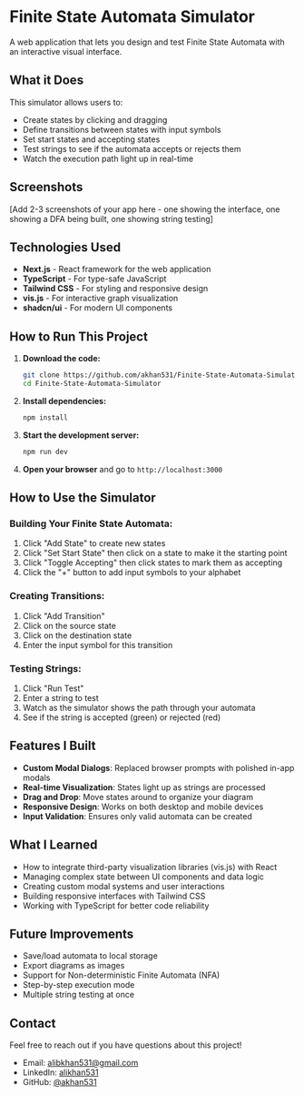 # Finite State Automata Simulator

A web application that lets you design and test Finite State Automata with an interactive visual interface.

## What it Does

This simulator allows users to:
- Create states by clicking and dragging
- Define transitions between states with input symbols
- Set start states and accepting states
- Test strings to see if the automata accepts or rejects them
- Watch the execution path light up in real-time

## Screenshots

[Add 2-3 screenshots of your app here - one showing the interface, one showing a DFA being built, one showing string testing]

## Technologies Used

- **Next.js** - React framework for the web application
- **TypeScript** - For type-safe JavaScript
- **Tailwind CSS** - For styling and responsive design
- **vis.js** - For interactive graph visualization
- **shadcn/ui** - For modern UI components

## How to Run This Project

1. **Download the code:**
   ```bash
   git clone https://github.com/akhan531/Finite-State-Automata-Simulator.git
   cd Finite-State-Automata-Simulator
   
2. **Install dependencies:**
   ```bash
   npm install

3. **Start the development server:**
   ```bash
   npm run dev

4. **Open your browser** and go to `http://localhost:3000`


## How to Use the Simulator

### Building Your Finite State Automata:

1. Click "Add State" to create new states
2. Click "Set Start State" then click on a state to make it the starting point
3. Click "Toggle Accepting" then click states to mark them as accepting
4. Click the "+" button to add input symbols to your alphabet


### Creating Transitions:

1. Click "Add Transition"
2. Click on the source state
3. Click on the destination state
4. Enter the input symbol for this transition


### Testing Strings:

1. Click "Run Test"
2. Enter a string to test
3. Watch as the simulator shows the path through your automata
4. See if the string is accepted (green) or rejected (red)


## Features I Built

- **Custom Modal Dialogs**: Replaced browser prompts with polished in-app modals
- **Real-time Visualization**: States light up as strings are processed
- **Drag and Drop**: Move states around to organize your diagram
- **Responsive Design**: Works on both desktop and mobile devices
- **Input Validation**: Ensures only valid automata can be created


## What I Learned

- How to integrate third-party visualization libraries (vis.js) with React
- Managing complex state between UI components and data logic
- Creating custom modal systems and user interactions
- Building responsive interfaces with Tailwind CSS
- Working with TypeScript for better code reliability


## Future Improvements

- Save/load automata to local storage
- Export diagrams as images
- Support for Non-deterministic Finite Automata (NFA)
- Step-by-step execution mode
- Multiple string testing at once


## Contact

Feel free to reach out if you have questions about this project!

- Email: [alibkhan531@gmail.com](mailto:alibkhan531@gmail.com)
- LinkedIn: [alikhan531](https://www.linkedin.com/in/alikhan531/)
- GitHub: [@akhan531](https://github.com/akhan531)
